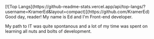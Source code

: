 <div float="left">[![Top Langs](https://github-readme-stats.vercel.app/api/top-langs/?username=KramerEd&layout=compact)](https://github.com/KramerEd)</div>
Good day, reader!
My name is Ed and I'm Front-end developer.

My path to IT was quite spontanous and a lot of my time was spent on learning all nuts and bolts of development.
